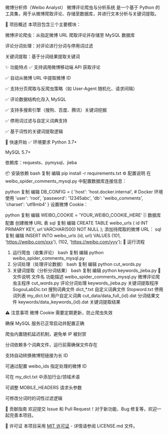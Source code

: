 微博分析师（Weibo Analyst）
微博评论爬虫与分析系统 是一个基于 Python 的工具集，用于从微博爬取评论、存储至数据库，并进行文本分析与关键词提取。

🧩 项目概述
本项目包含三个主要模块：

微博评论爬虫：从指定微博 URL 爬取评论并存储至 MySQL 数据库

评论分词处理：对评论进行分词与停用词过滤

关键词提取：基于分词结果提取关键词

✨ 功能特点
✅ 支持调用微博移动端 API 获取评论

✅ 自动从微博 URL 中提取微博 ID

✅ 支持分页爬取与反爬虫策略（如 User-Agent 随机化、请求间隔）

✅ 评论数据结构化存入 MySQL

✅ 支持多搜索引擎（搜狗、百度、腾讯）关键词挖掘

✅ 停用词过滤与自定义词典支持

✅ 基于词性的关键词提取逻辑

🚀 快速开始
✅ 环境要求
Python 3.7+

MySQL 5.7+

依赖库：requests、pymysql、jieba

📦 安装依赖
bash
复制
编辑
pip install -r requirements.txt
⚙️ 配置说明
在 weibo_spider_comments_mysql.py 中配置数据库连接信息：

python
复制
编辑
DB_CONFIG = {
    'host': 'host.docker.internal',  # Docker 环境使用
    'user': 'root',
    'password': '12345abc',
    'db': 'weibo_comments',
    'charset': 'utf8mb4'
}
设置微博 Cookie：

python
复制
编辑
WEIBO_COOKIE = 'YOUR_WEIBO_COOKIE_HERE'
🗄️ 数据库配置
创建微博 URL 表
sql
复制
编辑
CREATE TABLE weibo_urls (
    id INT PRIMARY KEY,
    url VARCHAR(500) NOT NULL
);
添加待爬取的微博 URL：
sql
复制
编辑
INSERT INTO weibo_urls (id, url) VALUES
(101, 'https://weibo.com/xxx'),
(102, 'https://weibo.com/yyy');
🔁 运行流程
1. 运行爬虫（收集评论）
bash
复制
编辑
python weibo_spider_comments_mysql.py
2. 分词处理（处理评论数据）
bash
复制
编辑
python cut_words.py
3. 关键词提取（分析分词结果）
bash
复制
编辑
python keywords_jieba.py
📂 文件说明
文件名	功能描述
weibo_spider_comments_mysql.py	微博评论爬虫主程序
cut_words.py	评论分词处理
keywords_jieba.py	关键词提取程序
SogouLabDic.txt	搜狗词典文件
dict_*.txt	自定义词典文件
Stopword.txt	停用词列表
my_dict.txt	用户自定义词典
cut_data/data_full_{id}.dat	分词结果文件
keywords/data_keywords_{id}.dat	关键词提取结果

⚠️ 注意事项
微博 Cookie 需要定期更新，防止爬虫失效

确保 MySQL 服务已正常启动并配置正确

爬虫内置随机延迟机制，避免单 IP 被封禁

分词依赖多个词典文件，运行前需确保文件存在

支持自动转换微博短链接为长 ID

可通过配置 weibo_ids 指定处理的微博 ID

可在 my_dict.txt 中添加行业/领域术语

可调整 MOBILE_HEADERS 请求头参数

可修改分词时的词性过滤逻辑

🙌 贡献指南
欢迎提交 Issue 和 Pull Request！对于新功能、Bug 修复等，欢迎一起完善本项目。

📄 许可证
本项目采用 [MIT 许可证](https://github.com/wangjiespark316/Weibo-Analyst/blob/main/LICENSE.md) - 详情请参阅 LICENSE.md 文件。
